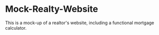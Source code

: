Mock-Realty-Website
===================

This is a mock-up of a realtor's website, including a functional mortgage calculator. 
